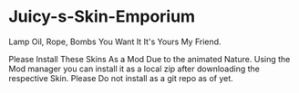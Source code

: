 # Juicy-s-Skin-Emporium
Lamp Oil, Rope, Bombs You Want It It's Yours My Friend.

Please Install These Skins As a Mod Due to the animated Nature.
Using the Mod manager you can install it as a local zip after downloading the respective Skin. Please Do not install as a git repo as of yet.
